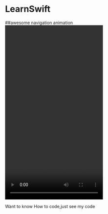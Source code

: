 # LearnSwift

##awesome navigation animation
<video width="320" height="568" controls>
<source src="https://github.com/zhangxiaolian1991/LearnSwift/blob/master/DemoVideo/awesomeNavigationAnimation.mov" type="video/mov">
您的浏览器不支持 video 标签。
</video>

Want to know How to code,just see my code
